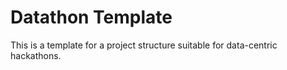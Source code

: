 # Datathon Template

This is a template for a project structure suitable for data-centric hackathons.
